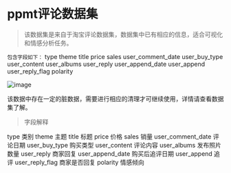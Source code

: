 # ppmt评论数据集
> 该数据集是来自于淘宝评论数据集，数据集中已有相应的信息，适合可视化和情感分析任务。

`包含字段如下：`
type	theme	title	price	sales	user_comment_date	user_buy_type	user_content	user_albums	user_reply	user_append_date	user_append	user_reply_flag	polarity

![image](https://github.com/user-attachments/assets/240b9140-5a0b-4e42-a71a-aa365efecc0e)

该数据中存在一定的脏数据，需要进行相应的清理才可继续使用，详情请查看数据集了解。
> 字段解释

type	类别
theme	主题
title	标题
price	价格
sales	销量
user_comment_date	评论日期
user_buy_type	购买类型
user_content	评论内容
user_albums	发布照片数量
user_reply	商家回复
user_append_date	购买后追评日期
user_append	追评
user_reply_flag	商家是否回复
polarity	情感倾向

